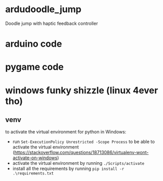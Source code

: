 # ardudoodle_jump
Doodle jump with haptic feedback controller

# arduino code

# pygame code

# windows funky shizzle (linux 4ever tho)

## venv
to activate the virtual environment for python in Windows:
- run `Set-ExecutionPolicy Unrestricted -Scope Process` to be able to activate the virtual environment 
(https://stackoverflow.com/questions/18713086/virtualenv-wont-activate-on-windows)
- activate the virtual environment by running `./Scripts/activate`
- install all the requirements by running `pip install -r .\requirements.txt`